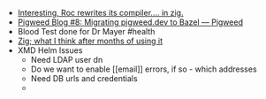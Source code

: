 - [Interesting, Roc rewrites its compiler.... in zig.](https://gist.github.com/rtfeldman/77fb430ee57b42f5f2ca973a3992532f)
- [Pigweed Blog #8: Migrating pigweed.dev to Bazel &#8212; Pigweed](https://pigweed.dev/docs/blog/08-bazel-docgen.html)
- Blood Test done for Dr Mayer #health
- [Zig; what I think after months of using it](https://strongly-typed-thoughts.net/blog/zig-2025)
- XMD Helm Issues
	- Need LDAP user dn
	- Do we want to enable [[email]] errors, if so - which addresses
	- Need DB urls and credentials
	-